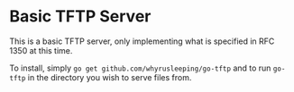 # Basic TFTP Server

This is a basic TFTP server, only implementing what is specified in RFC 1350 at this time.

To install, simply `go get github.com/whyrusleeping/go-tftp` and to run `go-tftp` in the directory you wish to serve files from.

